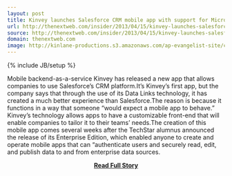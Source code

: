 ```yaml
---
layout: post
title: Kinvey launches Salesforce CRM mobile app with support for Microsoft Dynamics Eloqua and Marketo
url: http://thenextweb.com/insider/2013/04/15/kinvey-launches-salesforce-crm-mobile-app-with-support-for-microsoft-dynamics-eloqua-and-marketo/
source: http://thenextweb.com/insider/2013/04/15/kinvey-launches-salesforce-crm-mobile-app-with-support-for-microsoft-dynamics-eloqua-and-marketo/
domain: thenextweb.com
image: http://kinlane-productions.s3.amazonaws.com/ap-evangelist-site/curated/screenshots/7508_thenextweb_com.png
---
```

{% include JB/setup %}<p>Mobile backend-as-a-service Kinvey has released a new app that allows companies to use Salesforce’s CRM platform.It’s Kinvey’s first app, but the company says that through the use of its Data Links technology, it has created a much better experience than Salesforce.The reason is because it functions in a way that someone “would expect a mobile app to behave.” Kinvey’s technology allows apps to have a customizable front-end that will enable companies to tailor it to their teams’ needs.The creation of this mobile app comes several weeks after the TechStar alumnus announced the release of its Enterprise Edition, which enabled anyone to create and operate mobile apps that can “authenticate users and securely read, edit, and publish data to and from enterprise data sources.</p>
<center><p><a href="http://thenextweb.com/insider/2013/04/15/kinvey-launches-salesforce-crm-mobile-app-with-support-for-microsoft-dynamics-eloqua-and-marketo/" style='padding:25px; font-sze:18px; font-weight: bold;'>Read Full Story</a></p></center>
